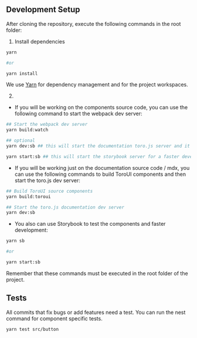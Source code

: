 ## Development Setup

After cloning the repository, execute the following commands in the root folder:

1. Install dependencies

```bash
yarn

#or

yarn install
```

We use [Yarn](https://yarnpkg.com/) for dependency management and for the project workspaces.

2.

- If you will be working on the components source code, you can use the following command to start the webpack dev server:

```bash
## Start the webpack dev server
yarn build:watch

## optional
yarn dev:sb ## this will start the documentation toro.js server and it will automatically detect the changes in the components.

yarn start:sb ## this will start the storybook server for a faster development and testing.
```

- If you will be working just on the documentation source code / mdx, you can use the following commands to build
  ToroUI components and then start the toro.js dev server:

```bash
## Build ToroUI source components
yarn build:toroui

## Start the toro.js documentation dev server
yarn dev:sb
```

- You also can use Storybook to test the components and faster development:

```bash
yarn sb

#or

yarn start:sb
```

Remember that these commands must be executed in the root folder of the project.

## Tests

All commits that fix bugs or add features need a test.
You can run the nest command for component specific tests.

```
yarn test src/button

```